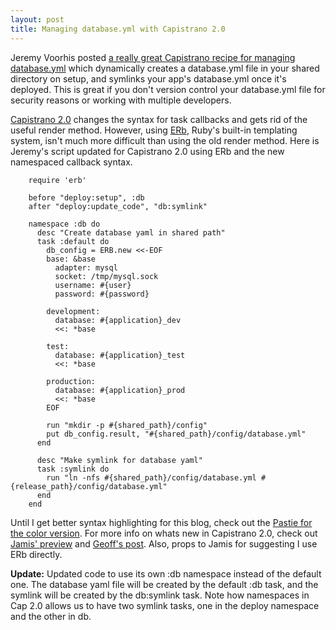 ```yaml
--- 
layout: post
title: Managing database.yml with Capistrano 2.0
---
```

Jeremy Voorhis posted [a really great Capistrano recipe for managing database.yml](http://www.jvoorhis.com/articles/2006/07/07/managing-database-yml-with-capistrano) which dynamically creates a database.yml file in your shared directory on setup, and symlinks your app's database.yml once it's deployed.  This is great if you don't version control your database.yml file for security reasons or working with multiple developers.  

[Capistrano 2.0](http://www.capify.org/) changes the syntax for task callbacks and gets rid of the useful render method.  However, using [ERb](http://www.ruby-doc.org/stdlib/libdoc/erb/rdoc/), Ruby's built-in templating system, isn't much more difficult than using the old render method.  Here is Jeremy's script updated for Capistrano 2.0 using ERb and the new namespaced callback syntax.

		require 'erb'

		before "deploy:setup", :db
		after "deploy:update_code", "db:symlink"

		namespace :db do
		  desc "Create database yaml in shared path"
		  task :default do
		    db_config = ERB.new <<-EOF
		    base: &base
		      adapter: mysql
		      socket: /tmp/mysql.sock
		      username: #{user}
		      password: #{password}
    
		    development:
		      database: #{application}_dev
		      <<: *base

		    test:
		      database: #{application}_test
		      <<: *base
    
		    production:
		      database: #{application}_prod
		      <<: *base
		    EOF
  
		    run "mkdir -p #{shared_path}/config"
		    put db_config.result, "#{shared_path}/config/database.yml"
		  end

		  desc "Make symlink for database yaml"
		  task :symlink do
		    run "ln -nfs #{shared_path}/config/database.yml #{release_path}/config/database.yml"
		  end
		end

Until I get better syntax highlighting for this blog, check out the [Pastie for the color version](http://pastie.caboo.se/67170).  For more info on whats new in Capistrano 2.0, check out [Jamis' preview](http://weblog.jamisbuck.org/2007/5/11/capistrano-2-0-preview-2) and [Geoff's post](http://nubyonrails.com/articles/2007/04/27/tips-for-upgrading-to-capistrano-2).  Also, props to Jamis for suggesting I use ERb directly.

**Update:** Updated code to use its own :db namespace instead of the default one.  The database yaml file will be created by the default :db task, and the symlink will be created by the db:symlink task.  Note how namespaces in Cap 2.0 allows us to have two symlink tasks, one in the deploy namespace and the other in db.
